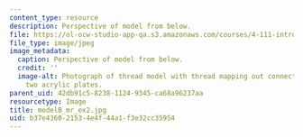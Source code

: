 ```yaml
---
content_type: resource
description: Perspective of model from below.
file: https://ol-ocw-studio-app-qa.s3.amazonaws.com/courses/4-111-introduction-to-architecture-environmental-design-spring-2014/b37e436021534e4f44a1f3e32cc35954_modelB_mr_ex2.jpg
file_type: image/jpeg
image_metadata:
  caption: Perspective of model from below.
  credit: ''
  image-alt: Photograph of thread model with thread mapping out connections between
    two acrylic plates.
parent_uid: 42db91c5-8238-1124-9345-ca68a96237aa
resourcetype: Image
title: modelB_mr_ex2.jpg
uid: b37e4360-2153-4e4f-44a1-f3e32cc35954
---
```

